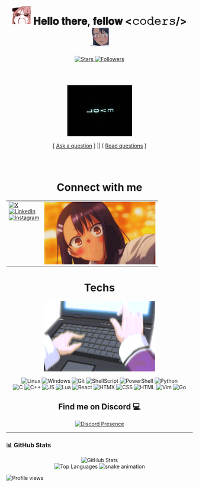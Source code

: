 <h1 align="center">
  <img src="https://github.com/0xjah/0xjah/blob/main/github/anime-aaaa.gif?raw=true" width="50">
  𝐇𝐞𝐥𝐥𝐨 𝐭𝐡𝐞𝐫𝐞, 𝐟𝐞𝐥𝐥𝐨𝐰 <𝚌𝚘𝚍𝚎𝚛𝚜/>
  <img src="https://github.com/0xjah/0xjah/blob/main/github/what-the-nagatoro.gif?raw=true" width="50">
</h1>

<p align="center">
  <a href="https://github.com/0xjah?tab=repositories&sort=stargazers">
    <img alt="Stars" title="GitHub Stars" src="https://img.shields.io/github/stars/0xjah?style=for-the-badge&label=Stars&logo=github&labelColor=black&color=white"/>
  </a>

  <a href="https://github.com/0xjah">
    <img alt="Followers" title="GitHub Followers" src="https://img.shields.io/github/followers/0xjah?style=for-the-badge&label=Follow&logo=github&labelColor=black&color=white"/>
  </a>

  <br><br>

<p align="center">
  <img src="https://github.com/0xjah/0xjah/blob/main/github/code.gif?raw=true" width="175">
</p>
</p>

<p align="center">
  [ <a href='https://github.com/0xjah/0xjah/issues/new'>Ask a question</a> ] ||
  [ <a href='https://github.com/0xjah/0xjah/issues?q=is%3Aissue+is%3Aclosed'>Read questions</a> ]
</p>

<br><br>

<h1 align="center">Connect with me</h1>

<table align="center">
  <tr>
    <td align="left" valign="top">
      <a href="https://x.com/0x_jah" target="_blank">
        <img src="https://img.shields.io/badge/X-black?style=for-the-badge&logo=x&logoColor=white" alt="X">
      </a><br>
      <a href="https://linkedin.com/in/ahmad-jahaf" target="_blank">
        <img src="https://img.shields.io/badge/LinkedIn-black?style=for-the-badge&logo=linkedin&logoColor=white" alt="LinkedIn">
      </a><br>
      <a href="https://instagram.com/0xjah" target="_blank">
        <img src="https://img.shields.io/badge/Instagram-black?style=for-the-badge&logo=instagram&logoColor=white" alt="Instagram">
      </a>
    </td>
    <td align="right">
      <img src="https://github.com/0xjah/0xjah/blob/main/github/ijiranaide-nagatoro-san-anime-jp.gif?raw=true" alt="Nagatoro GIF" width="300"/>
    </td>
  </tr>
</table>
<h1 align="center">Techs</h1>

<p align="center">
  <img src="https://github.com/0xjah/0xjah/blob/main/github/typing.gif?raw=true" alt="GIF" width="300" height="190"/>
</p>

<p align="center">
  <img src="https://img.shields.io/badge/Linux-black?style=for-the-badge&logo=linux&logoColor=white" alt="Linux">
  <img src="https://img.shields.io/badge/Windows-black?style=for-the-badge&logo=windows&logoColor=white" alt="Windows">
  <img src="https://img.shields.io/badge/Git-black?style=for-the-badge&logo=git&logoColor=white" alt="Git">
  <img src="https://img.shields.io/badge/ShellScript-black?style=for-the-badge&logo=gnu-bash&logoColor=white" alt="ShellScript">
  <img src="https://img.shields.io/badge/PowerShell-black?style=for-the-badge&logo=powershell&logoColor=white" alt="PowerShell">
  <img src="https://img.shields.io/badge/Python-black?style=for-the-badge&logo=python&logoColor=white" alt="Python"><br>
  <img src="https://img.shields.io/badge/C-black?style=for-the-badge&logo=c&logoColor=white" alt="C">
  <img src="https://img.shields.io/badge/C++-black?style=for-the-badge&logo=c%2B%2B&logoColor=white" alt="C++">
  <img src="https://img.shields.io/badge/JavaScript-black?style=for-the-badge&logo=javascript&logoColor=white" alt="JS">
  <img src="https://img.shields.io/badge/Lua-black?style=for-the-badge&logo=lua&logoColor=white" alt="Lua">
  <img src="https://img.shields.io/badge/React-black?style=for-the-badge&logo=react&logoColor=white" alt="React">
  <img src="https://img.shields.io/badge/HTMX-black?style=for-the-badge&logo=html5&logoColor=white" alt="HTMX">
  <img src="https://img.shields.io/badge/CSS-black?style=for-the-badge&logo=css3&logoColor=white" alt="CSS">
  <img src="https://img.shields.io/badge/HTML-black?style=for-the-badge&logo=html5&logoColor=white" alt="HTML">
  <img src="https://img.shields.io/badge/Vim-black?style=for-the-badge&logo=vim&logoColor=white" alt="Vim">
  <img src="https://img.shields.io/badge/Go-black?style=for-the-badge&logo=go&logoColor=white" alt="Go">
</p>


<h2 align="center">Find me on Discord 💻</h2>

<p align="center">
  <a href="https://discord.com/users/763769303681335316">
    <img src="https://lanyard.cnrad.dev/api/763769303681335316?idleMessage=%E2%80%9CWho%20has%20a%20better%20kernel%3F%20Debian%3F%20No.%E2%80%9D" alt="Discord Presence">
  </a>
</p>

<hr>

<p align="center">

</p>


### 📊 GitHub Stats

<p align="center">
  <img src="https://github-readme-stats.vercel.app/api?username=0xjah&show_icons=true&theme=tokyonight" alt="GitHub Stats">
  <br>
  <img src="https://github-readme-stats.vercel.app/api/top-langs/?username=0xjah&layout=compact&theme=tokyonight" alt="Top Languages">
    <img src="https://github.com/LuigiGF/LuigiGF/blob/output/github-contribution-grid-snake.svg" alt="snake animation">
</p>
<p align="left">
  <img src="https://komarev.com/ghpvc/?username=0xjah&label=Profile%20views&color=0e75b6&style=flat" alt="Profile views">
</p>
